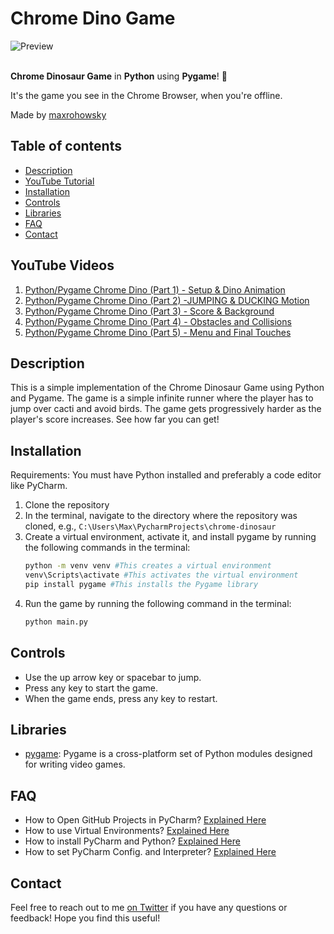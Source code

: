 # Chrome Dino Game

![Preview](/preview.png) <br> <br>

**Chrome Dinosaur Game** in **Python** using **Pygame**! 🦖

It's the game you see in the Chrome Browser, when you're offline.

Made by [maxrohowsky](https://twitter.com/maxrohowsky)

## Table of contents

- [Description](#description)
- [YouTube Tutorial](#youtube-tutorial)
- [Installation](#installation)
- [Controls](#controls)
- [Libraries](#libraries)
- [FAQ](#faq)
- [Contact](#contact)

## YouTube Videos

1. [Python/Pygame Chrome Dino (Part 1) - Setup & Dino Animation](https://youtu.be/wnBGG7JLrkg?feature=shared)
2. [Python/Pygame Chrome Dino (Part 2) -JUMPING & DUCKING Motion](https://youtu.be/aAkO8Pketkg?feature=shared)
3. [Python/Pygame Chrome Dino (Part 3) - Score & Background](https://youtu.be/KbKMqxVw8x0?feature=shared)
4. [Python/Pygame Chrome Dino (Part 4) - Obstacles and Collisions](https://youtu.be/LYvrb-1ntIE?feature=shared)
5. [Python/Pygame Chrome Dino (Part 5) - Menu and Final Touches](https://youtu.be/xQ5UCzFKR58?feature=shared)

## Description

This is a simple implementation of the Chrome Dinosaur Game using Python and Pygame. The
game is a simple infinite runner where the player has to jump over cacti and avoid
birds. The game gets progressively harder as the player's score increases. See how far
you can get!

## Installation

Requirements: You must have Python installed and preferably a code editor like PyCharm.

1. Clone the repository
2. In the terminal, navigate to the directory where the repository was cloned, e.g.,
   `C:\Users\Max\PycharmProjects\chrome-dinosaur`
3. Create a virtual environment, activate it, and install pygame by running the
   following commands in the terminal:
    ```bash
    python -m venv venv #This creates a virtual environment
    venv\Scripts\activate #This activates the virtual environment
    pip install pygame #This installs the Pygame library
    ```
4. Run the game by running the following command in the terminal:
    ```bash
    python main.py
    ```

## Controls

- Use the up arrow key or spacebar to jump.
- Press any key to start the game.
- When the game ends, press any key to restart.

## Libraries

- [pygame](https://www.pygame.org/news): Pygame is a cross-platform set of Python
  modules designed for writing video games.

## FAQ

- How to Open GitHub Projects in PyCharm? [Explained Here](https://youtu.be/cAnWazo5pFU)
- How to use Virtual Environments? [Explained Here](https://youtu.be/2P30W3TN4nI)
- How to install PyCharm and Python? [Explained Here](https://youtu.be/XsL8JDkH-ec)
- How to set PyCharm Config. and Interpreter?
  [Explained Here](https://youtu.be/OajNS-WHiUI)

## Contact

Feel free to reach out to me [on Twitter](https://twitter.com/maxrohowsky) if you have
any questions or feedback! Hope you find this useful!

